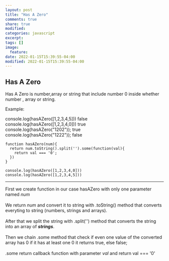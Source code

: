 ```yaml
---
layout: post
title: "Has A Zero"
comments: true
share: true
modified:
categories: javascript
excerpt:
tags: []
image:
  feature:
date: 2022-01-15T15:39:55-04:00
modified: 2022-01-15T15:39:55-04:00
---
```


## Has A Zero

Has A Zero is number,array or string that include number 0 inside whether number , array or string.

Example:<br>

console.log(hasAZero([1,2,3,4,5])) false<br>
console.log(hasAZero([1,2,3,4,0])) true<br>
console.log(hasAZero("1202")); true <br>
console.log(hasAZero("1222")); false <br>




~~~
function hasAZero(num){
  return num.toString().split('').some(function(val){
    return val === '0';
  })
}

console.log(hasAZero([1,2,3,4,0]))
console.log(hasAZero([1,2,3,4,5]))
~~~
___
First we create function in our case hasAZero with only one parameter named *num*
<br><br>
We return *num* and convert it to string with .toString() method that converts everyting to string (numbers, strings and arrays).
<br><br>
After that we split the string with .split('') method that converts the string into an array of ***strings***.
<br><br>
Then we chain .some method that check if even one value of the converted array has 0 if it has at least one 0 it returns true, else false;
<br><br>
.some return callback function with parameter *val* and return val === '0'
<br><br>



